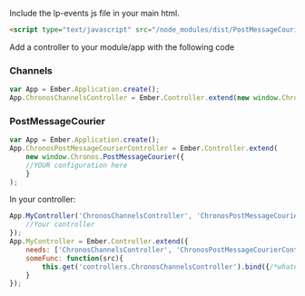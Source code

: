 Include the lp-events js file in your main html.

```html
<script type="text/javascript" src="/node_modules/dist/PostMessageCourier.js"></script>
```

Add a controller to your module/app with the following code

### Channels
```javascript
var App = Ember.Application.create();
App.ChronosChannelsController = Ember.Controller.extend(new window.Chronos.Channels());
```

### PostMessageCourier
```javascript
var App = Ember.Application.create();
App.ChronosPostMessageCourierController = Ember.Controller.extend(
    new window.Chronos.PostMessageCourier({
    //YOUR configuration here
    }
);
```

In your controller:

```javascript
App.MyController('ChronosChannelsController', 'ChronosPostMessageCourierController', function (channels, postMessageCourier) {
    //Your controller
});
App.MyController = Ember.Controller.extend({
    needs: ['ChronosChannelsController', 'ChronosPostMessageCourierController'],
    someFunc: function(src){
        this.get('controllers.ChronosChannelsController').bind({/*whatever*/})
    }
});
```
